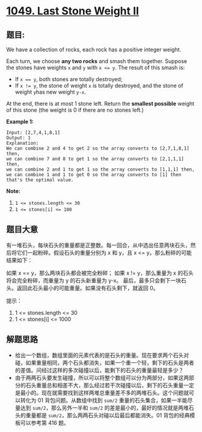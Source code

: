 # [1049. Last Stone Weight II](https://leetcode.com/problems/last-stone-weight-ii/)

## 题目:

We have a collection of rocks, each rock has a positive integer weight.

Each turn, we choose **any two rocks** and smash them together. Suppose the stones have weights `x` and `y` with `x <= y`. The result of this smash is:

- If `x == y`, both stones are totally destroyed;
- If `x != y`, the stone of weight `x` is totally destroyed, and the stone of weight `y`has new weight `y-x`.

At the end, there is at most 1 stone left. Return the **smallest possible** weight of this stone (the weight is 0 if there are no stones left.)

**Example 1:**

    Input: [2,7,4,1,8,1]
    Output: 1
    Explanation: 
    We can combine 2 and 4 to get 2 so the array converts to [2,7,1,8,1] then,
    we can combine 7 and 8 to get 1 so the array converts to [2,1,1,1] then,
    we can combine 2 and 1 to get 1 so the array converts to [1,1,1] then,
    we can combine 1 and 1 to get 0 so the array converts to [1] then that's the optimal value.

**Note:**

1. `1 <= stones.length <= 30`
2. `1 <= stones[i] <= 100`



## 题目大意

有一堆石头，每块石头的重量都是正整数。每一回合，从中选出任意两块石头，然后将它们一起粉碎。假设石头的重量分别为 x 和 y，且 x <= y。那么粉碎的可能结果如下：

如果 x == y，那么两块石头都会被完全粉碎；
如果 x != y，那么重量为 x 的石头将会完全粉碎，而重量为 y 的石头新重量为 y-x。
最后，最多只会剩下一块石头。返回此石头最小的可能重量。如果没有石头剩下，就返回 0。

提示：

1. 1 <= stones.length <= 30
2. 1 <= stones[i] <= 1000


## 解题思路


- 给出一个数组，数组里面的元素代表的是石头的重量。现在要求两个石头对碰，如果重量相同，两个石头都消失，如果一个重一个轻，剩下的石头是两者的差值。问经过这样的多次碰撞以后，能剩下的石头的重量最轻是多少？
- 由于两两石头要发生碰撞，所以可以将整个数组可以分为两部分，如果这两部分的石头重量总和相差不大，那么经过若干次碰撞以后，剩下的石头重量一定是最小的。现在就需要找到这样两堆总重量差不多的两堆石头。这个问题就可以转化为 01 背包问题。从数组中找到 `sum/2` 重量的石头集合，如果一半能尽量达到 `sum/2`，那么另外一半和 `sum/2` 的差是最小的，最好的情况就是两堆石头的重量都是 `sum/2`，那么两两石头对碰以后最后都能消失。01 背包的经典模板可以参考第 416 题。
